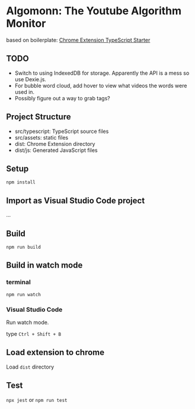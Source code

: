 # Algomonn: The Youtube Algorithm Monitor

based on boilerplate: [Chrome Extension TypeScript Starter](https://github.com/chibat/chrome-extension-typescript-starter)


## TODO
- Switch to using IndexedDB for storage. Apparently the API is a mess so use Dexie.js.
- For bubble word cloud, add hover to view what videos the words were used in.
- Possibly figure out a way to grab tags?

## Project Structure

* src/typescript: TypeScript source files
* src/assets: static files
* dist: Chrome Extension directory
* dist/js: Generated JavaScript files

## Setup

```
npm install
```

## Import as Visual Studio Code project

...

## Build

```
npm run build
```

## Build in watch mode

### terminal

```
npm run watch
```

### Visual Studio Code

Run watch mode.

type `Ctrl + Shift + B`

## Load extension to chrome

Load `dist` directory

## Test
`npx jest` or `npm run test`

